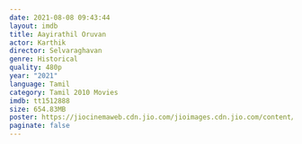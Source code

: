 ```yaml
---
date: 2021-08-08 09:43:44
layout: imdb
title: Aayirathil Oruvan
actor: Karthik
director: Selvaraghavan
genre: Historical
quality: 480p
year: "2021"
language: Tamil
category: Tamil 2010 Movies
imdb: tt1512888
size: 654.83MB
poster: https://jiocinemaweb.cdn.jio.com/jioimages.cdn.jio.com/content/entry/dynamiccontent/thumbs/512/512/0/62/21/29de5710945c11e9bd37c55c59b32bc8_1562584238784_p_medium.jpg
paginate: false
---
```


